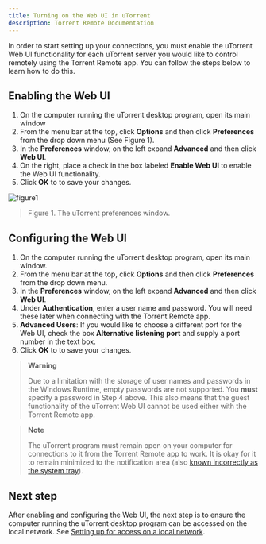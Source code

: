 ```yaml
---
title: Turning on the Web UI in uTorrent
description: Torrent Remote Documentation
---
```


In order to start setting up your connections, you must enable the uTorrent Web UI functionality for each uTorrent server you would like to control remotely using the Torrent Remote app. You can follow the steps below to learn how to do this.

## Enabling the Web UI

1.  On the computer running the uTorrent desktop program, open its main window
2.  From the menu bar at the top, click  **Options**  and then click  **Preferences**  from the drop down menu (See Figure 1).
3.  In the  **Preferences** window, on the left expand  **Advanced**  and then click  **Web UI**.
4.  On the right, place a check in the box labeled  **Enable Web UI**  to enable the Web UI functionality.
5.  Click **OK** to to save your changes.

![figure1][figure1]
> Figure 1. The uTorrent preferences window.

## Configuring the Web UI

1.  On the computer running the uTorrent desktop program, open its main window.
2.  From the menu bar at the top, click  **Options**  and then click  **Preferences**  from the drop down menu.
3.  In the  **Preferences** window, on the left expand  **Advanced**  and then click  **Web UI**.
4.  Under  **Authentication**, enter a user name and password. You will need these later when connecting with the  Torrent Remote app.
5.  **Advanced Users**: If you would like to choose a different port for the Web UI, check the box  **Alternative listening port**  and supply a port number in the text box.
6.  Click **OK** to to save your changes.


> **Warning**
> 
> Due to a limitation with the storage of user names and passwords in
> the Windows Runtime, empty passwords are not supported. You  **must**
> specify a password in Step 4 above. This also means that the guest
> functionality of the uTorrent Web UI cannot be used either with the 
> Torrent Remote app.


> **Note**
> 
> The uTorrent program must remain open on your computer for connections
> to it from the  Torrent Remote app  to work. It is okay for it to
> remain minimized to the notification area (also  [known incorrectly as
> the system
> tray](http://blogs.msdn.com/b/oldnewthing/archive/2003/09/10/54831.aspx)).


## Next step

After enabling and configuring the Web UI, the next step is to ensure the computer running the uTorrent desktop program can be accessed on the local network. See [Setting up for access on a local network](https://docs.scidoner.com/display/UCD/Setting+up+for+access+on+a+local+network).


[figure1]: https://docs.scidoner.com/download/attachments/1835031/Web%20UI%20Preferences.png?version=1&modificationDate=1355969385000&api=v2 "Figure 1"
